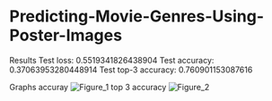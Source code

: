 # Predicting-Movie-Genres-Using-Poster-Images


Results
Test loss: 0.5519341826438904
Test accuracy: 0.37063953280448914
Test top-3 accuracy: 0.760901153087616

Graphs
accuray
![Figure_1](https://github.com/user-attachments/assets/5b57cee5-8b86-4b9c-8180-05432f292a22)
top 3 accuracy 
![Figure_2](https://github.com/user-attachments/assets/2d465997-3a38-4912-9d86-57d757a88cf8)


